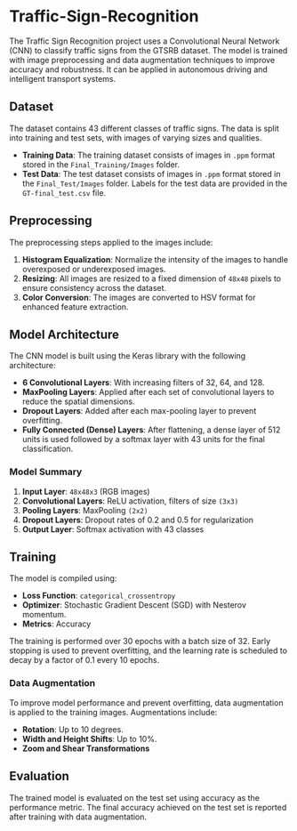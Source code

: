 # Traffic-Sign-Recognition
The Traffic Sign Recognition project uses a Convolutional Neural Network (CNN) to classify traffic signs from the GTSRB dataset. The model is trained with image preprocessing and data augmentation techniques to improve accuracy and robustness. It can be applied in autonomous driving and intelligent transport systems.

## Dataset

The dataset contains 43 different classes of traffic signs. The data is split into training and test sets, with images of varying sizes and qualities.

- **Training Data**: The training dataset consists of images in `.ppm` format stored in the `Final_Training/Images` folder.
- **Test Data**: The test dataset consists of images in `.ppm` format stored in the `Final_Test/Images` folder. Labels for the test data are provided in the `GT-final_test.csv` file.

## Preprocessing

The preprocessing steps applied to the images include:

1. **Histogram Equalization**: Normalize the intensity of the images to handle overexposed or underexposed images.
2. **Resizing**: All images are resized to a fixed dimension of `48x48` pixels to ensure consistency across the dataset.
3. **Color Conversion**: The images are converted to HSV format for enhanced feature extraction.

## Model Architecture

The CNN model is built using the Keras library with the following architecture:

- **6 Convolutional Layers**: With increasing filters of 32, 64, and 128.
- **MaxPooling Layers**: Applied after each set of convolutional layers to reduce the spatial dimensions.
- **Dropout Layers**: Added after each max-pooling layer to prevent overfitting.
- **Fully Connected (Dense) Layers**: After flattening, a dense layer of 512 units is used followed by a softmax layer with 43 units for the final classification.

### Model Summary

1. **Input Layer**: `48x48x3` (RGB images)
2. **Convolutional Layers**: ReLU activation, filters of size `(3x3)`
3. **Pooling Layers**: MaxPooling `(2x2)`
4. **Dropout Layers**: Dropout rates of 0.2 and 0.5 for regularization
5. **Output Layer**: Softmax activation with 43 classes

## Training

The model is compiled using:
- **Loss Function**: `categorical_crossentropy`
- **Optimizer**: Stochastic Gradient Descent (SGD) with Nesterov momentum.
- **Metrics**: Accuracy

The training is performed over 30 epochs with a batch size of 32. Early stopping is used to prevent overfitting, and the learning rate is scheduled to decay by a factor of 0.1 every 10 epochs.

### Data Augmentation

To improve model performance and prevent overfitting, data augmentation is applied to the training images. Augmentations include:
- **Rotation**: Up to 10 degrees.
- **Width and Height Shifts**: Up to 10%.
- **Zoom and Shear Transformations**

## Evaluation

The trained model is evaluated on the test set using accuracy as the performance metric. The final accuracy achieved on the test set is reported after training with data augmentation.


